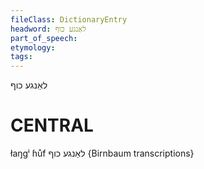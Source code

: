 ```yaml
---
fileClass: DictionaryEntry
headword: לאַנגע כוף
part_of_speech: 
etymology: 
tags: 
---
```

לאַנגע כוף

CENTRAL
========

łaŋgⁱ ɦůf לאַנגע כוף {Birnbaum transcriptions}